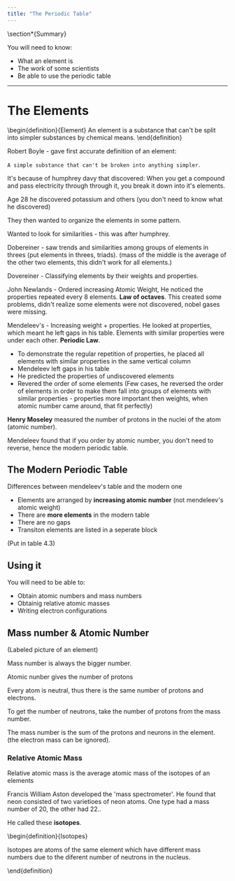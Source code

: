 ```yaml
---
title: "The Periodic Table"
---
```




\section*{Summary}

You will need to know:

- What an element is
- The work of some scientists
- Be able to use the periodic table

---



# The Elements

\begin{definition}{Element}
An element is a substance that can't be split into simpler substances by chemical means.
\end{definition}

Robert Boyle - gave first accurate definition of an element:

`A simple substance that can't be broken into anything simpler`.


It's because of humphrey davy that discovered:
When you get a compound and pass electricity through through it, you break it down into it's elements.

Age 28 he discovered potassium and others (you don't need to know what he discovered)

They then wanted to organize the elements in some pattern.

Wanted to look for similarities - this was after humphrey.

Dobereiner - saw trends and similarities among groups of elements in threes (put elements in threes, triads). (mass of the middle is the average of the other two elements, this didn't work for all elements.)

Dovereiner - Classifying elements by their weights and properties.

John Newlands - Ordered increasing Atomic Weight, He noticed the properties repeated every 8 elements. **Law of octaves**. This created some problems, didn't realize some elements were not discovered, nobel gases were missing.

Mendeleev's - Increasing weight + properties. He looked at properties, which meant he left gaps in his table. Elements with similar properties were under each other. **Periodic Law**.

- To demonstrate the regular repetition of properties, he placed all elements with similar properties in the same vertical column
- Mendeleev left gaps in his table
- He predicted the properties of undiscovered elements
- Revered the order of some elements (Few cases, he reversed the order of elements in order to make them fall into groups of elements with similar properties - properties more important then weights, when atomic number came around, that fit perfectly)

**Henry Moseley** measured the number of protons in the nuclei of the atom (atomic number).

Mendeleev found that if you order by atomic number, you don't need to reverse, hence the modern periodic table.

## The Modern Periodic Table

Differences between mendeleev's table and the modern one

- Elements are arranged by **increasing atomic number** (not mendeleev's atomic weight)
- There are **more elements** in the modern table
- There are no gaps
- Transiton elements are listed in a seperate block

(Put in table 4.3)



## Using it

You will need to be able to:

- Obtain atomic numbers and mass numbers
- Obtainig relative atomic masses
- Writing electron configurations



## Mass number & Atomic Number

(Labeled picture of an element)

Mass number is always the bigger number.

Atomic nunber gives the number of protons

Every atom is neutral, thus there is the same number of protons and electrons.

To get the number of neutrons, take the number of protons from the mass number.

The mass number is the sum of the protons and neurons in the element. (the electron mass can be ignored).

### Relative Atomic Mass

Relative atomic mass is the average atomic mass of the isotopes of an elements



Francis William Aston developed the 'mass spectrometer'. He found that neon consisted of two varietioes of neon atoms. One type had a mass number of 20, the other had 22..

He called these **isotopes**.

\begin{definition}{Isotopes}

Isotopes are atoms of the same element which have different mass numbers due to the diferent number of neutrons in the nucleus.

\end{definition}